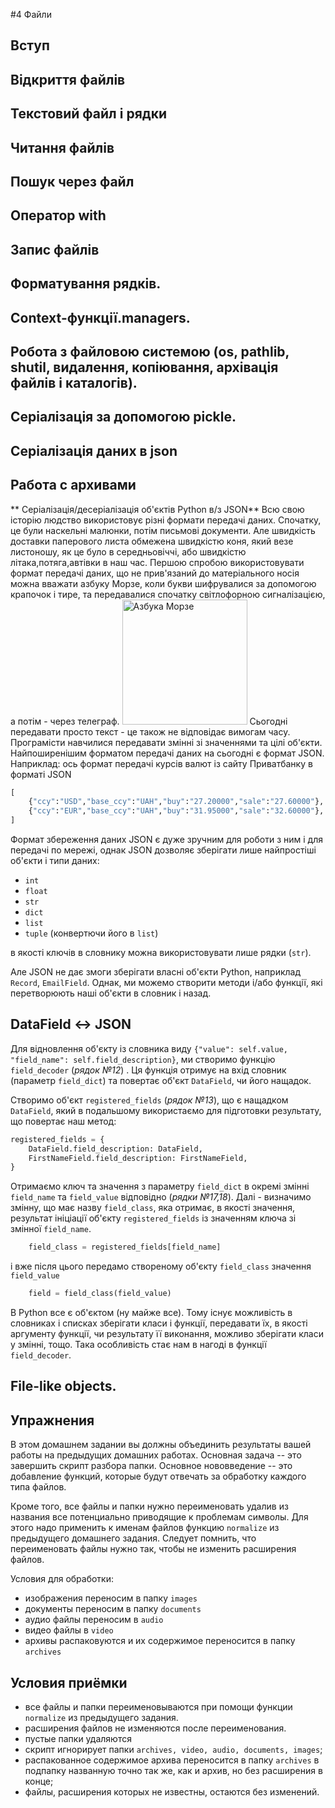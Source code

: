 #4 Файли
## Вступ
## Відкриття файлів
## Текстовий файл і рядки
## Читання файлів
## Пошук через файл
## Оператор with
## Запис файлів
## Форматування рядків. 
## Context-функції.managers. 
## Робота з файловою системою (os, pathlib, shutil, видалення, копіювання, архівація файлів і каталогів). 
## Серіалізація за допомогою pickle. 
## Серіалізація даних в json
## Работа с архивами

** Серіалізація/десеріалізація об'єктів Python в/з JSON**
Всю свою історію людство використовує різні формати передачі даних. Спочатку, це були наскельні малюнки, потім письмові документи. Але швидкість доставки паперового листа обмежена швидкістю коня, який везе листоношу, як це було в середньовіччі, або швидкістю літака,потяга,автівки в наш час.
Першою спробою використовувати формат передачі даних, що не прив'язаний до матеріального носія можна вважати азбуку Морзе, коли букви шифрувалися за допомогою крапочок і тире, та передавалися спочатку світлофорною сигналізацією, а потім - через телеграф.
<img src="python-bc-ab-json/img/morsecode.png" alt="Азбука Морзе" style="width:200px"/>
Сьогодні передавати просто текст - це також не відповідає вимогам часу. Програмісти навчилися передавати змінні зі значеннями та цілі об'єкти. 
Найпоширенішим форматом передачі даних на сьогодні є формат JSON. Наприклад: ось формат передачі курсів валют із сайту Приватбанку в форматі JSON
```python
[
    {"ccy":"USD","base_ccy":"UAH","buy":"27.20000","sale":"27.60000"},
    {"ccy":"EUR","base_ccy":"UAH","buy":"31.95000","sale":"32.60000"},
]
```
Формат збереження даних JSON є дуже зручним для роботи з ним і для передачі по мережі, однак 
JSON дозволяє зберігати лише найпростіші об'єкти і типи даних:
* `int`
* `float`
* `str`
* `dict`
* `list`
* `tuple` (конвертючи його в `list`) 

в якості ключів в словнику можна використовувати лише рядки (`str`). 

Але JSON не дає змоги зберігати власні об'єкти Python, наприклад `Record`, `EmailField`.
Однак, ми можемо створити методи і/або функції, які перетворюють наші об'єкти в словник і назад.

## DataField <-> JSON

Для відновлення об'єкту із словника виду `{"value": self.value, "field_name": self.field_description}`, ми
створимо функцію `field_decoder` (*рядок №12*) . Ця функція отримує на вхід словник (параметр `field_dict`) та повертає об'єкт `DataField`, чи його нащадок.

Створимо об'єкт `registered_fields` (*рядок №13*), що є нащадком `DataField`, який в подальшому використаємо для підготовки результату, що повертає наш метод:
```python
registered_fields = {
    DataField.field_description: DataField,
    FirstNameField.field_description: FirstNameField,
}
```
Отримаємо ключ та значення з параметру `field_dict` в окремі змінні `field_name` та `field_value` відповідно (*рядки №17,18*).
Далі - визначимо змінну, що має назву `field_class`, яка отримає, в якості значення, результат ініціації об'єкту `registered_fields` із значенням ключа зі змінної `field_name`.
```python
    field_class = registered_fields[field_name]
```
і вже після цього передамо створеному об'єкту `field_class` значення `field_value`
```python
    field = field_class(field_value)
```
В Python все є об'єктом (ну майже все). Тому існує можливість в словниках і списках зберігати класи і функції, передавати їх, 
в якості аргументу функції, чи результату її виконання, можливо зберігати класи у змінні, тощо. Така особливість стає нам 
в нагоді в функції `field_decoder`.

## File-like objects.

## Упражнения

В этом домашнем задании вы должны объединить результаты вашей работы на предыдущих домашних работах. 
Основная задача -- это завершить скрипт разбора папки. Основное нововведение -- это добавление функций, которые будут
отвечать за обработку каждого типа файлов. 

Кроме того, все файлы и папки нужно переименовать удалив из названия все потенциально приводящие к проблемам символы. 
Для этого надо применить к именам файлов функцию `normalize` из предыдущего домашнего задания. Следует помнить, что
переименовать файлы нужно так, чтобы не изменить расширения файлов.

Условия для обработки:
* изображения переносим в папку `images`
* документы переносим в папку `documents`
* аудио файлы переносим в `audio`
* видео файлы в `video`
* архивы распаковуются и их содержимое переносится в папку `archives`

## Условия приёмки

* все файлы и папки переименовываются при помощи функции `normalize` из предыдущего задания.
* расширения файлов не изменяются после переименования. 
* пустые папки удаляются
* скрипт игнорирует папки `archives, video, audio, documents, images`;
* распакованное содержимое архива переносится в папку `archives` в подпапку названную точно так же, как и архив, но
    без расширения в конце;
* файлы, расширения которых не известны, остаются без изменений.
